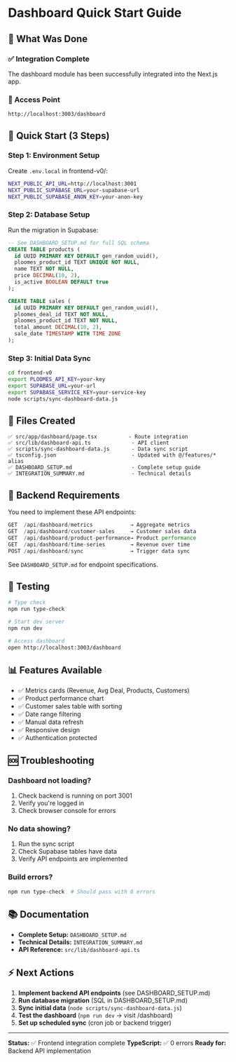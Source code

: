 # Dashboard Quick Start Guide

## 🎯 What Was Done

### ✅ Integration Complete
The dashboard module has been successfully integrated into the Next.js app.

### 📍 Access Point
```
http://localhost:3003/dashboard
```

## 🚀 Quick Start (3 Steps)

### Step 1: Environment Setup
Create `.env.local` in frontend-v0/:
```bash
NEXT_PUBLIC_API_URL=http://localhost:3001
NEXT_PUBLIC_SUPABASE_URL=your-supabase-url
NEXT_PUBLIC_SUPABASE_ANON_KEY=your-anon-key
```

### Step 2: Database Setup
Run the migration in Supabase:
```sql
-- See DASHBOARD_SETUP.md for full SQL schema
CREATE TABLE products (
  id UUID PRIMARY KEY DEFAULT gen_random_uuid(),
  ploomes_product_id TEXT UNIQUE NOT NULL,
  name TEXT NOT NULL,
  price DECIMAL(10, 2),
  is_active BOOLEAN DEFAULT true
);

CREATE TABLE sales (
  id UUID PRIMARY KEY DEFAULT gen_random_uuid(),
  ploomes_deal_id TEXT NOT NULL,
  ploomes_product_id TEXT NOT NULL,
  total_amount DECIMAL(10, 2),
  sale_date TIMESTAMP WITH TIME ZONE
);
```

### Step 3: Initial Data Sync
```bash
cd frontend-v0
export PLOOMES_API_KEY=your-key
export SUPABASE_URL=your-url
export SUPABASE_SERVICE_KEY=your-service-key
node scripts/sync-dashboard-data.js
```

## 📁 Files Created

```
✅ src/app/dashboard/page.tsx          - Route integration
✅ src/lib/dashboard-api.ts             - API client
✅ scripts/sync-dashboard-data.js       - Data sync script
✅ tsconfig.json                        - Updated with @/features/* alias
✅ DASHBOARD_SETUP.md                   - Complete setup guide
✅ INTEGRATION_SUMMARY.md               - Technical details
```

## 🔧 Backend Requirements

You need to implement these API endpoints:

```javascript
GET  /api/dashboard/metrics            → Aggregate metrics
GET  /api/dashboard/customer-sales     → Customer sales data
GET  /api/dashboard/product-performance→ Product performance
GET  /api/dashboard/time-series        → Revenue over time
POST /api/dashboard/sync               → Trigger data sync
```

See `DASHBOARD_SETUP.md` for endpoint specifications.

## 🧪 Testing

```bash
# Type check
npm run type-check

# Start dev server
npm run dev

# Access dashboard
open http://localhost:3003/dashboard
```

## 📊 Features Available

- ✅ Metrics cards (Revenue, Avg Deal, Products, Customers)
- ✅ Product performance chart
- ✅ Customer sales table with sorting
- ✅ Date range filtering
- ✅ Manual data refresh
- ✅ Responsive design
- ✅ Authentication protected

## 🆘 Troubleshooting

### Dashboard not loading?
1. Check backend is running on port 3001
2. Verify you're logged in
3. Check browser console for errors

### No data showing?
1. Run the sync script
2. Check Supabase tables have data
3. Verify API endpoints are implemented

### Build errors?
```bash
npm run type-check  # Should pass with 0 errors
```

## 📚 Documentation

- **Complete Setup:** `DASHBOARD_SETUP.md`
- **Technical Details:** `INTEGRATION_SUMMARY.md`
- **API Reference:** `src/lib/dashboard-api.ts`

## ⚡ Next Actions

1. **Implement backend API endpoints** (see DASHBOARD_SETUP.md)
2. **Run database migration** (SQL in DASHBOARD_SETUP.md)
3. **Sync initial data** (`node scripts/sync-dashboard-data.js`)
4. **Test the dashboard** (`npm run dev` → visit /dashboard)
5. **Set up scheduled sync** (cron job or backend trigger)

---

**Status:** ✅ Frontend integration complete
**TypeScript:** ✅ 0 errors
**Ready for:** Backend API implementation